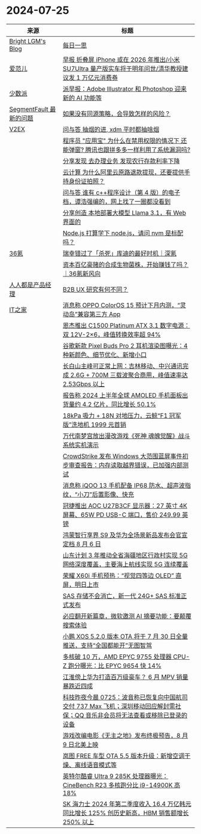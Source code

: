 ﻿# 2024-07-25

|来源|标题|
|---|---|
|[Bright LGM's Blog](https://brightliao.com/atom.xml)|[每日一思](http://brightliao.com/2024/07/25/daily-thoughts/)|
|[爱范儿](https://www.ifanr.com/feed)|[早报 折叠屏 iPhone 或在 2026 年推出/小米 SU7Ultra 量产版实车将于明年问世/清华教授建议发 1 万亿元消费券](https://www.ifanr.com/1593601?utm_source=rss&utm_medium=rss&utm_campaign=)|
|[少数派](https://sspai.com/feed)|[派早报：Adobe Illustrator 和 Photoshop 迎来新的 AI 功能等](https://sspai.com/post/90793)|
|[SegmentFault 最新的问题](https://segmentfault.com/feeds/questions)|[如果没有同源策略，会导致怎样的风险？](https://segmentfault.com/q/1010000045098492)|
|[V2EX](http://www.v2ex.com/index.xml)|[ 问与答 抽烟的进, xdm 平时都抽啥烟](https://www.v2ex.com/t/1059875#reply11)|
||[ 程序员 "应用宝" 为什么在禁用权限的情况下 还能弹窗? 腾讯也跟拼多多一样利用了系统漏洞吗?](https://www.v2ex.com/t/1059866#reply18)|
||[ 分享发现 去办理业务 发现农行存款利率下降](https://www.v2ex.com/t/1059865#reply18)|
||[ 云计算 为什么阿里云原路退款提现，还要提供手持身份证拍照？](https://www.v2ex.com/t/1059864#reply17)|
||[ 问与答 谁有 c++程序设计（第 4 版）的电子档，谭浩强编的，网上找了一圈都没看到](https://www.v2ex.com/t/1059862#reply12)|
||[ 分享创造 本地部署大模型 Llama 3.1，有 Web 界面的](https://www.v2ex.com/t/1059860#reply20)|
||[ Node.js 打算学下 node.js，请问 nvm 是标配吗？](https://www.v2ex.com/t/1059859#reply27)|
|[36氪](https://www.36kr.com/feed)|[瑞幸错过了「杀死」库迪的最好时机｜深氪](https://36kr.com/p/2876984159998853?f=rss)|
||[资本百亿豪赌的合成生物菌株，开始赚钱了吗？｜36氪新风向](https://36kr.com/p/2874443150446985?f=rss)|
|[人人都是产品经理](https://www.woshipm.com/feed)|[B2B UX 研究有何不同？](https://www.woshipm.com/share/6086932.html)|
|[IT之家](http://www.ithome.com/rss/)|[消息称 OPPO ColorOS 15 预计下月内测，“灵动岛”兼容第三方 App](https://www.ithome.com/0/784/067.htm)|
||[恩杰推出 C1500 Platinum ATX 3.1 数字电源：双 12V-2×6，峰值转换效率超 94%](https://www.ithome.com/0/784/066.htm)|
||[谷歌新款 Pixel Buds Pro 2 耳机渲染图曝光：4 种新颜色、细节优化、新增小口](https://www.ithome.com/0/784/065.htm)|
||[长白山主峰可正常上网：吉林移动、中兴通讯完成 2.6G + 700M 三载波聚合商用，峰值速率达 2.53Gbps 以上](https://www.ithome.com/0/784/064.htm)|
||[报告称 2024 上半年全球 AMOLED 手机面板出货量约 4.2 亿片，同比增长 50.1%](https://www.ithome.com/0/784/063.htm)|
||[18kPa 吸力 + 18N 对地压力，云鲸“F1 冠军版”洗地机 1999 元首销](https://www.ithome.com/0/784/061.htm)|
||[万代南梦宫放出漫改游戏《死神 魂魄觉醒》战斗系统实机演示](https://www.ithome.com/0/784/060.htm)|
||[CrowdStrike 发布 Windows 大范围蓝屏事件初步审查报告：内存读取越界错误，已加强内部测试](https://www.ithome.com/0/784/059.htm)|
||[消息称 iQOO 13 手机配备 IP68 防水、超声波指纹，“小刀”后置影像、快充](https://www.ithome.com/0/784/058.htm)|
||[冠捷推出 AOC U27B3CF 显示器：27 英寸 4K 屏幕、65W PD USB-C 端口，售价 249.99 英镑](https://www.ithome.com/0/784/056.htm)|
||[鸿蒙智行享界 S9 及华为全场景新品发布会官宣定档 8 月 6 日](https://www.ithome.com/0/784/055.htm)|
||[山东计划 3 年推动全省海疆地区行政村实现 5G 网络深度覆盖，主要海上航线实现 5G 连续覆盖](https://www.ithome.com/0/784/054.htm)|
||[荣耀 X60i 手机预热：“视觉四等边 OLED” 直屏，明日上市](https://www.ithome.com/0/784/053.htm)|
||[SAS 存储不会消亡，新一代 24G+ SAS 标准正式发布](https://www.ithome.com/0/784/051.htm)|
||[必应翻开新篇章，微软邀测 AI 摘要功能：要颠覆搜索体验](https://www.ithome.com/0/784/050.htm)|
||[小鹏 XOS 5.2.0 版本 OTA 将于 7 月 30 日全量推送，支持“全国都能开”无图智驾](https://www.ithome.com/0/784/049.htm)|
||[多核破 10 万，AMD EPYC 9755 处理器 CPU-Z 跑分曝光：比 EPYC 9654 快 14%](https://www.ithome.com/0/784/048.htm)|
||[江淮傍上华为打造百万级豪车？ 6 月 MPV 销量暴跌近四成](https://www.ithome.com/0/784/047.htm)|
||[科技昨夜今晨 0725：波音称已恢复向中国航司交付 737 Max 飞机；深圳移动回应解封需社保；QQ 音乐非会员将无法查看或移除已登录的设备](https://www.ithome.com/0/784/046.htm)|
||[游戏改编电影《无主之地》发布终极预告，8 月 9 日北美上映](https://www.ithome.com/0/784/045.htm)|
||[岚图 FREE 车型 OTA 5.5 版本升级：新增空调干燥、离线语音模式等](https://www.ithome.com/0/784/044.htm)|
||[英特尔酷睿 Ultra 9 285K 处理器曝光：CineBench R23 多核跑分比 i9-14900K 高 18%](https://www.ithome.com/0/784/043.htm)|
||[SK 海力士 2024 年第二季度收入 16.4 万亿韩元同比增长 125% 创历史新高，HBM 销售额增长 250% 以上](https://www.ithome.com/0/784/042.htm)|
